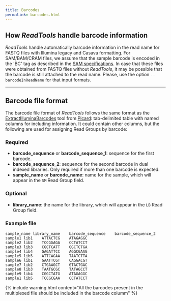 ```yaml
---
title: Barcodes
permalink: barcodes.html
---
```


## How _ReadTools_ handle barcode information

_ReadTools_ handle automatically barcode information in the read name for FASTQ files with Illumina legacy and Casava formatting.
For SAM/BAM/CRAM files, we assume that the sample barcode is encoded in the 'BC' tag as described in the [SAM specifications]({{site.data.formats.specs.sam}}).
In case that these files were obtained from FASTQ files without _ReadTools_, it may be possible that the barcode is still attached to the read name. Please, use the option `--barcodeInReadName` for that input formats.

---

## Barcode file format
The barcode file format of _ReadTools_ follows the same format as the [ExtractIlluminaBarcodes](https://broadinstitute.github.io/picard/command-line-overview.html#ExtractIlluminaBarcodes) tool from [Picard]({{site.data.software.picard}}): tab-delimited table with named columns for including information. It could contain other columns, but the following are used for assigning Read Groups by barcode:

### Required

- **barcode_sequence** or **barcode_sequence_1**: sequence for the first barcode.
- **barcode_sequence_2**: sequence for the second barcode in dual indexed libraries. Only required if more than one barcode is expected.
- **sample_name** or **barcode_name**: name for the sample, which will appear in the `SM` Read Group field.

### Optional

- **library_name**: the name for the library, which will appear in the `LB` Read Group field.

### Example file

```
sample_name	library_name	barcode_sequence	barcode_sequence_2
sample1 lib1	ATTACTCG	ATAGAGGC
sample2	lib2	TCCGGAGA	CCTATCCT
sample3	lib3	CGCTCATT	GGCTCTGA
sample4	lib4	GAGATTCC	AGGCGAAG
sample5	lib5	ATTCAGAA	TAATCTTA
sample6	lib1	GAATTCGT	CAGGACGT
sample7	lib2	CTGAAGCT	GTACTGAC
sample8	lib3	TAATGCGC	TATAGCCT
sample9	lib4	CGGCTATG	ATAGAGGC
sample1	lib5	TCCGCGAA	CCTATCCT
```

{% include warning.html content="All the barcodes present in the multiplexed file should be included in the barcode columm" %}

